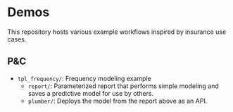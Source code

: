 # Demos

This repository hosts various example workflows inspired by insurance use cases.

## P&C

- `tpl_frequency/`: Frequency modeling example 
    - `report/`: Parameterized report that performs simple modeling and saves a predictive model for use by others.
    - `plumber/`: Deploys the model from the report above as an API.